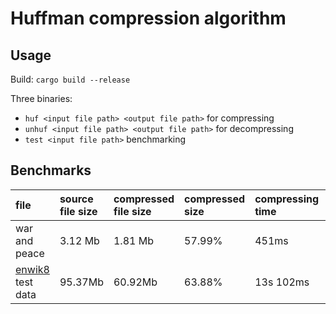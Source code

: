 # Huffman compression algorithm

## Usage

Build: `cargo build --release`

Three binaries:

- `huf <input file path> <output file path>` for compressing
- `unhuf <input file path> <output file path>` for decompressing
- `test <input file path>` benchmarking

## Benchmarks

| file                                                            | source file size | compressed file size | compressed size | compressing time | decompressing time |
| :-------------------------------------------------------------- | :--------------- | :------------------- | :-------------- | :--------------- | :----------------- |
| war and peace                                                   | 3.12 Mb          | 1.81 Mb              | 57.99%          | 451ms            | 525ms              |
| [enwik8](http://www.mattmahoney.net/dc/textdata.html) test data | 95.37Mb          | 60.92Mb              | 63.88%          | 13s 102ms        | 16s 393ms          |
